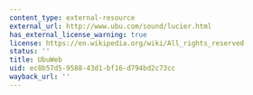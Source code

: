 ```yaml
---
content_type: external-resource
external_url: http://www.ubu.com/sound/lucier.html
has_external_license_warning: true
license: https://en.wikipedia.org/wiki/All_rights_reserved
status: ''
title: UbuWeb
uid: ec8b57d5-9588-43d1-bf16-d794bd2c73cc
wayback_url: ''
---
```

